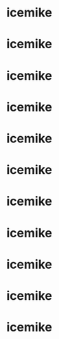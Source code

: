 # icemike
# icemike
# icemike
# icemike
# icemike
# icemike
# icemike
# icemike
# icemike
# icemike
# icemike
